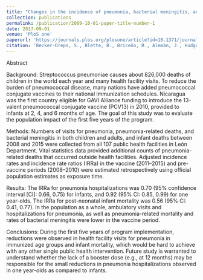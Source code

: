 ```yaml
---
title: "Changes in the incidence of pneumonia, bacterial meningitis, and infant mortality 5 years following introduction of the 13-valent pneumococcal conjugate vaccine in a 3 + 0 schedule"
collection: publications
permalink: /publication/2009-10-01-paper-title-number-1
date: 2017-09-01
venue: 'PloS one'
paperurl: 'https://journals.plos.org/plosone/article?id=10.1371/journal.pone.0183348'
citation: 'Becker-Dreps, S., Blette, B., Briceño, R., Alemán, J., Hudgens, M.G., Moreno, G., Ordoñez, A., Rocha, J., Weber, D.J. and Amaya, E., 2017. Changes in the incidence of pneumonia, bacterial meningitis, and infant mortality 5 years following introduction of the 13-valent pneumococcal conjugate vaccine in a" 3+ 0" schedule. PloS one, 12(8), p.e0183348. '
---
```


Abstract

Background:
Streptococcus pneumoniae causes about 826,000 deaths of children in the world each year and many health facility visits. To reduce the burden of pneumococcal disease, many nations have added pneumococcal conjugate vaccines to their national immunization schedules. Nicaragua was the first country eligible for GAVI Alliance funding to introduce the 13-valent pneumococcal conjugate vaccine (PCV13) in 2010, provided to infants at 2, 4, and 6 months of age. The goal of this study was to evaluate the population impact of the first five years of the program.

Methods:
Numbers of visits for pneumonia, pneumonia-related deaths, and bacterial meningitis in both children and adults, and infant deaths between 2008 and 2015 were collected from all 107 public health facilities in León Department. Vital statistics data provided additional counts of pneumonia-related deaths that occurred outside health facilities. Adjusted incidence rates and incidence rate ratios (IRRa) in the vaccine (2011–2015) and pre-vaccine periods (2008–2010) were estimated retrospectively using official population estimates as exposure time.

Results:
The IRRa for pneumonia hospitalizations was 0.70 (95% confidence interval [CI]: 0.66, 0.75) for infants, and 0.92 (95% CI: 0.85, 0.99) for one year-olds. The IRRa for post-neonatal infant mortality was 0.56 (95% CI: 0.41, 0.77). In the population as a whole, ambulatory visits and hospitalizations for pneumonia, as well as pneumonia-related mortality and rates of bacterial meningitis were lower in the vaccine period.

Conclusions:
During the first five years of program implementation, reductions were observed in health facility visits for pneumonia in immunized age groups and infant mortality, which would be hard to achieve with any other single public health intervention. Future study is warranted to understand whether the lack of a booster dose (e.g., at 12 months) may be responsible for the small reductions in pneumonia hospitalizations observed in one year-olds as compared to infants.
